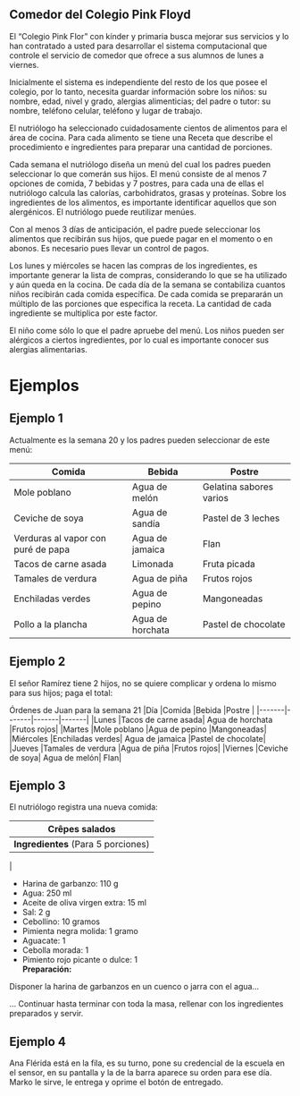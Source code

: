 ## Comedor del Colegio Pink Floyd

El “Colegio Pink Flor” con kínder y primaria busca mejorar sus servicios y lo han contratado a usted para desarrollar el sistema computacional que controle el servicio de comedor que ofrece a sus alumnos de lunes a viernes. 

Inicialmente el sistema es independiente del resto de los que posee el colegio, por lo tanto, necesita guardar información sobre los niños: su nombre, edad, nivel y grado, alergias alimenticias; del padre o tutor: su nombre, teléfono celular, teléfono y lugar de trabajo. 

El nutriólogo ha seleccionado cuidadosamente cientos de alimentos para el área de cocina. Para cada alimento se tiene una Receta que describe el procedimiento e ingredientes para preparar una cantidad de porciones. 

Cada semana el nutriólogo diseña un menú del cual los padres pueden seleccionar lo que comerán sus hijos. El menú consiste de al menos 7 opciones de comida, 7 bebidas y 7 postres, para cada una de ellas el nutriólogo calcula las calorías, carbohidratos, grasas y proteínas. Sobre los ingredientes de los alimentos, es importante identificar aquellos que son alergénicos. El nutriólogo puede reutilizar menúes. 

Con al menos 3 días de anticipación, el padre puede seleccionar los alimentos que recibirán sus hijos, que puede pagar en el momento o en abonos. Es necesario pues llevar un control de pagos. 

Los lunes y miércoles se hacen las compras de los ingredientes, es importante generar la lista de compras, considerando lo que se ha utilizado y aún queda en la cocina. De cada día de la semana se contabiliza cuantos niños recibirán cada comida específica. De cada comida se prepararán un múltiplo de las porciones que especifica la receta. La cantidad de cada ingrediente se multiplica por este factor. 
 
El niño come sólo lo que el padre apruebe del menú. Los niños pueden ser alérgicos a ciertos ingredientes, por lo cual es importante conocer sus alergias alimentarias. 

# Ejemplos

## Ejemplo 1 
Actualmente es la semana 20 y los padres pueden seleccionar de este menú:

| Comida	| Bebida	| Postre |
|-----------|-----------|--------|
|Mole poblano	|Agua de melón	|Gelatina sabores varios|
|Ceviche de soya	|Agua de sandía	|Pastel de 3 leches|
|Verduras al vapor con puré de papa	|Agua de jamaica	|Flan|
|Tacos de carne asada	|Limonada	|Fruta picada|
|Tamales de verdura	|Agua de piña	|Frutos rojos|
|Enchiladas verdes	|Agua de pepino	|Mangoneadas|
|Pollo a la plancha	|Agua de horchata	|Pastel de chocolate|

## Ejemplo 2
El señor Ramírez tiene 2 hijos, no se quiere complicar y ordena lo mismo para sus hijos; paga el total:

Órdenes de Juan para la semana 21
|Día	|Comida	|Bebida	|Postre |
|-------|-------|-------|-------|
|Lunes	|Tacos de carne asada|	Agua de horchata	|Frutos rojos|
|Martes	|Mole poblano	|Agua de pepino	|Mangoneadas|
|Miércoles	|Enchiladas verdes|	Agua de jamaica	|Pastel de chocolate|
|Jueves	|Tamales de verdura	|Agua de piña	|Frutos rojos|
|Viernes	|Ceviche de soya|	Agua de melón|	Flan|

## Ejemplo 3 

El nutriólogo registra una nueva comida: 

| Crêpes salados|
|------------------------------------|
| **Ingredientes** (Para 5 porciones)|
| 
- Harina de garbanzo: 110 g
- Agua: 250 ml
- Aceite de oliva virgen extra: 15 ml
- Sal: 2 g
- Cebollino: 10 gramos
- Pimienta negra molida: 1 gramo
- Aguacate: 1
- Cebolla morada: 1
- Pimiento rojo picante o dulce: 1  
**Preparación:**

Disponer la harina de garbanzos en un cuenco o jarra con el agua…

… Continuar hasta terminar con toda la masa, rellenar con los ingredientes preparados y servir.
</td></tr>

## Ejemplo 4
Ana Flérida está en la fila, es su turno, pone su credencial de la escuela en el sensor, en su pantalla y la de la barra aparece su orden para ese día. Marko le sirve, le entrega y oprime el botón de entregado.   
